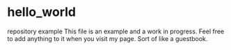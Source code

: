 # hello_world
repository example
This file is an example and a work in progress. Feel free to add anything to it when you visit my page.
Sort of like a guestbook. 
